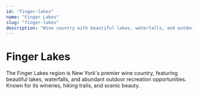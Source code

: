 ```yaml
---
id: "finger-lakes"
name: "Finger Lakes"
slug: "finger-lakes"
description: "Wine country with beautiful lakes, waterfalls, and outdoor recreation opportunities."
---
```


# Finger Lakes

The Finger Lakes region is New York's premier wine country, featuring beautiful lakes, waterfalls, and abundant outdoor recreation opportunities. Known for its wineries, hiking trails, and scenic beauty. 